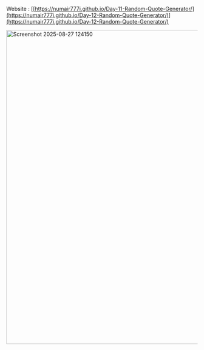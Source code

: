 Website : [[https://numair777i.github.io/Day-11-Random-Quote-Generator/](https://numair777i.github.io/Day-12-Random-Quote-Generator/)](https://numair777i.github.io/Day-12-Random-Quote-Generator/)


<img width="1489" height="828" alt="Screenshot 2025-08-27 124150" src="https://github.com/user-attachments/assets/350bdd31-2f6c-42ed-863e-8dded6f96f76" />
